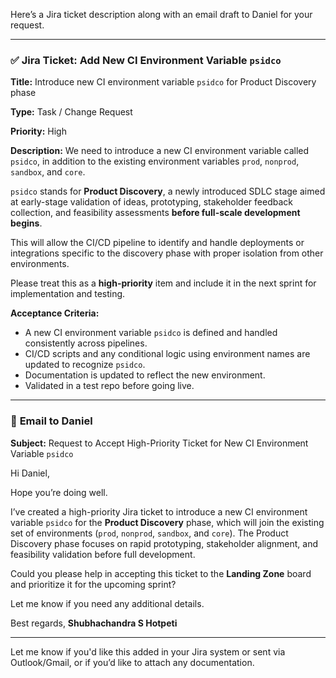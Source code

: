 Here’s a Jira ticket description along with an email draft to Daniel for your request.

---

### ✅ **Jira Ticket: Add New CI Environment Variable `psidco`**

**Title:**
Introduce new CI environment variable `psidco` for Product Discovery phase

**Type:**
Task / Change Request

**Priority:**
High

**Description:**
We need to introduce a new CI environment variable called `psidco`, in addition to the existing environment variables `prod`, `nonprod`, `sandbox`, and `core`.

`psidco` stands for **Product Discovery**, a newly introduced SDLC stage aimed at early-stage validation of ideas, prototyping, stakeholder feedback collection, and feasibility assessments **before full-scale development begins**.

This will allow the CI/CD pipeline to identify and handle deployments or integrations specific to the discovery phase with proper isolation from other environments.

Please treat this as a **high-priority** item and include it in the next sprint for implementation and testing.

**Acceptance Criteria:**

* A new CI environment variable `psidco` is defined and handled consistently across pipelines.
* CI/CD scripts and any conditional logic using environment names are updated to recognize `psidco`.
* Documentation is updated to reflect the new environment.
* Validated in a test repo before going live.

---

### 📧 **Email to Daniel**

**Subject:** Request to Accept High-Priority Ticket for New CI Environment Variable `psidco`

Hi Daniel,

Hope you’re doing well.

I’ve created a high-priority Jira ticket to introduce a new CI environment variable `psidco` for the **Product Discovery** phase, which will join the existing set of environments (`prod`, `nonprod`, `sandbox`, and `core`). The Product Discovery phase focuses on rapid prototyping, stakeholder alignment, and feasibility validation before full development.

Could you please help in accepting this ticket to the **Landing Zone** board and prioritize it for the upcoming sprint?

Let me know if you need any additional details.

Best regards,
**Shubhachandra S Hotpeti**

---

Let me know if you'd like this added in your Jira system or sent via Outlook/Gmail, or if you’d like to attach any documentation.
